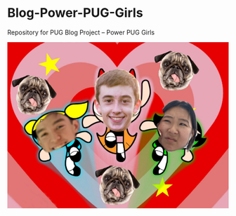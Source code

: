 # Blog-Power-PUG-Girls
Repository for PUG Blog Project – Power PUG Girls

![](https://raw.githubusercontent.com/stat231-f20/Blog-Power-PUG-Girls/main/images/powerPUGgirls.png)
